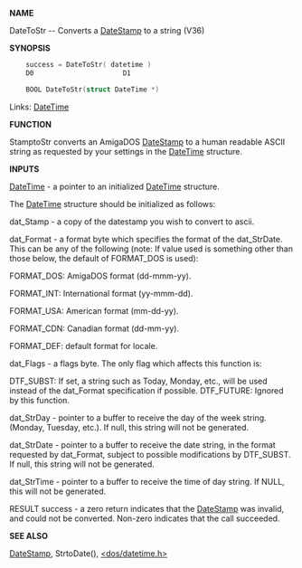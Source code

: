 
**NAME**

DateToStr -- Converts a [DateStamp](_0068) to a string (V36)

**SYNOPSIS**

```c
    success = DateToStr( datetime )
    D0                      D1

    BOOL DateToStr(struct DateTime *)

```
Links: [DateTime](_0060) 

**FUNCTION**

StamptoStr converts an AmigaDOS [DateStamp](_0068) to a human
readable ASCII string as requested by your settings in the
[DateTime](_0060) structure.

**INPUTS**

[DateTime](_0060) - a pointer to an initialized [DateTime](_0060) structure.

The [DateTime](_0060) structure should be initialized as follows:

dat_Stamp - a copy of the datestamp you wish to convert to
ascii.

dat_Format - a format   byte which specifies the format of the
dat_StrDate.  This can be any of the following
(note: If value used is something other than those
below, the default of FORMAT_DOS is used):

FORMAT_DOS:     AmigaDOS format (dd-mmm-yy).

FORMAT_INT:     International format (yy-mmm-dd).

FORMAT_USA:     American format (mm-dd-yy).

FORMAT_CDN:     Canadian format (dd-mm-yy).

FORMAT_DEF:     default format for locale.

dat_Flags - a   flags byte.  The only flag which affects this
function is:

DTF_SUBST:      If set, a string such as Today,
Monday, etc., will be used instead
of the dat_Format specification if
possible.
DTF_FUTURE:     Ignored by this function.

dat_StrDay - pointer to a buffer to receive the day of the
week string.  (Monday, Tuesday, etc.). If null, this
string will not be generated.

dat_StrDate -   pointer to a buffer to receive the date
string, in the format requested by dat_Format,
subject to possible modifications by DTF_SUBST.  If
null, this string will not be generated.

dat_StrTime -   pointer to a buffer to receive the time of day
string. If NULL, this will not be generated.

RESULT
success - a zero return indicates that the [DateStamp](_0068) was
invalid, and could not be converted.  Non-zero
indicates that the call succeeded.

**SEE ALSO**

[DateStamp](DateStamp), StrtoDate(), [&#060;dos/datetime.h&#062;](_0060)
